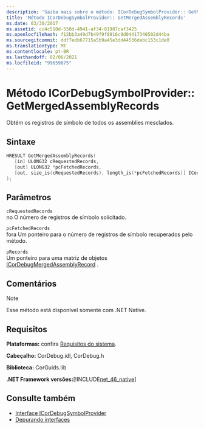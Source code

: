 ```yaml
---
description: 'Saiba mais sobre o método: ICorDebugSymbolProvider:: GetMergedAssemblyRecords'
title: 'Método ICorDebugSymbolProvider:: GetMergedAssemblyRecords'
ms.date: 03/30/2017
ms.assetid: cc4c510d-550d-4941-af34-81987caf3425
ms.openlocfilehash: f12bb3a49d7b49f9f8916c9d04417340502d44ba
ms.sourcegitcommit: ddf7edb67715a5b9a45e3dd44536dabc153c1de0
ms.translationtype: MT
ms.contentlocale: pt-BR
ms.lasthandoff: 02/06/2021
ms.locfileid: "99659875"
---
```

# <a name="icordebugsymbolprovidergetmergedassemblyrecords-method"></a>Método ICorDebugSymbolProvider:: GetMergedAssemblyRecords

Obtém os registros de símbolo de todos os assemblies mesclados.  
  
## <a name="syntax"></a>Sintaxe  
  
```cpp  
HRESULT GetMergedAssemblyRecords(  
   [in] ULONG32 cRequestedRecords,  
   [out] ULONG32 *pcFetchedRecords,  
   [out, size_is(cRequestedRecords), length_is(*pcFetchedRecords)] ICorDebugMergedAssemblyRecord *pRecords[]  
);  
```  
  
## <a name="parameters"></a>Parâmetros  

 `cRequestedRecords`  
 no O número de registros de símbolo solicitado.  
  
 `pcFetchedRecords`  
 fora Um ponteiro para o número de registros de símbolo recuperados pelo método.  
  
 `pRecords`  
 Um ponteiro para uma matriz de objetos [ICorDebugMergedAssemblyRecord](icordebugmergedassemblyrecord-interface.md) .  
  
## <a name="remarks"></a>Comentários  
  
> [!NOTE]
> Esse método está disponível somente com .NET Native.  
  
## <a name="requirements"></a>Requisitos  

 **Plataformas:** confira [Requisitos do sistema](../../get-started/system-requirements.md).  
  
 **Cabeçalho:** CorDebug.idl, CorDebug.h  
  
 **Biblioteca:** CorGuids.lib  
  
 **.NET Framework versões:**[!INCLUDE[net_46_native](../../../../includes/net-46-native-md.md)]  
  
## <a name="see-also"></a>Consulte também

- [Interface ICorDebugSymbolProvider](icordebugsymbolprovider-interface.md)
- [Depurando interfaces](debugging-interfaces.md)
